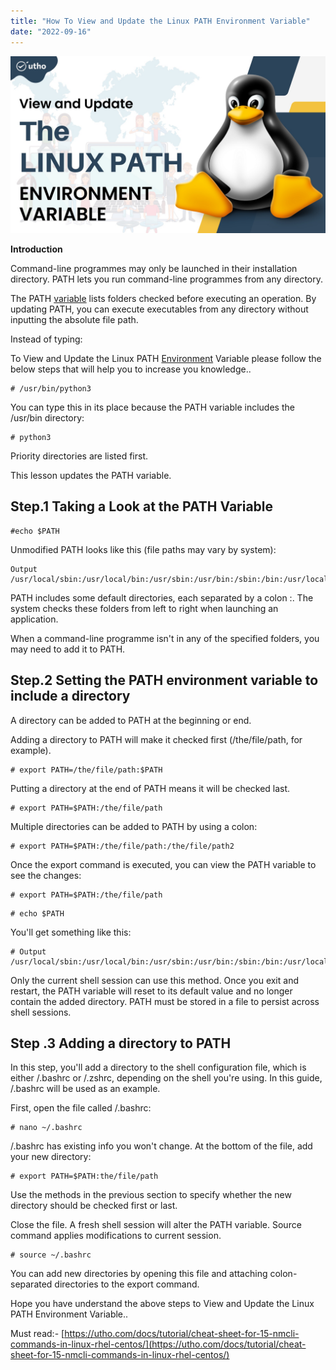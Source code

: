 ```yaml
---
title: "How To View and Update the Linux PATH Environment Variable"
date: "2022-09-16"
---
```


![How To View and Update the Linux PATH Environment Variable](images/How-To-View-and-Update-the-Linux-PATH-Environment-Variable_utho.jpg)

**Introduction**

Command-line programmes may only be launched in their installation directory. PATH lets you run command-line programmes from any directory.

The PATH [variable](https://en.wikipedia.org/wiki/Environment_variable) lists folders checked before executing an operation. By updating PATH, you can execute executables from any directory without inputting the absolute file path.

Instead of typing:

To View and Update the Linux PATH [Environment](https://utho.com/docs/tutorial/methods-for-disabling-the-root-account-in-linux/) Variable please follow the below steps that will help you to increase you knowledge..

```
# /usr/bin/python3
```

You can type this in its place because the PATH variable includes the /usr/bin directory:

```
# python3 
```

Priority directories are listed first.

This lesson updates the PATH variable.

## Step.1 Taking a Look at the PATH Variable

```
#echo $PATH
```

Unmodified PATH looks like this (file paths may vary by system):

```
Output  
/usr/local/sbin:/usr/local/bin:/usr/sbin:/usr/bin:/sbin:/bin:/usr/local/games:/usr/games
```

PATH includes some default directories, each separated by a colon :. The system checks these folders from left to right when launching an application.

When a command-line programme isn't in any of the specified folders, you may need to add it to PATH.

## Step.2 Setting the PATH environment variable to include a directory

A directory can be added to PATH at the beginning or end.

Adding a directory to PATH will make it checked first (/the/file/path, for example).

```
# export PATH=/the/file/path:$PATH 
```

Putting a directory at the end of PATH means it will be checked last.

```
# export PATH=$PATH:/the/file/path 
```

Multiple directories can be added to PATH by using a colon:

```
# export PATH=$PATH:/the/file/path:/the/file/path2 
```

Once the export command is executed, you can view the PATH variable to see the changes:

```
# export PATH=$PATH:/the/file/path 
```

```
# echo $PATH 
```

You'll get something like this:

```
# Output  
/usr/local/sbin:/usr/local/bin:/usr/sbin:/usr/bin:/sbin:/bin:/usr/local/games:/usr/games:/the/file/path  

```

Only the current shell session can use this method. Once you exit and restart, the PATH variable will reset to its default value and no longer contain the added directory. PATH must be stored in a file to persist across shell sessions.

## Step .3 Adding a directory to PATH  
In this step, you'll add a directory to the shell configuration file, which is either /.bashrc or /.zshrc, depending on the shell you're using. In this guide, /.bashrc will be used as an example.

First, open the file called /.bashrc:

```
# nano ~/.bashrc 
```

/.bashrc has existing info you won't change. At the bottom of the file, add your new directory:

```
# export PATH=$PATH:the/file/path 
```

Use the methods in the previous section to specify whether the new directory should be checked first or last.

Close the file. A fresh shell session will alter the PATH variable. Source command applies modifications to current session.

```
# source ~/.bashrc 
```

You can add new directories by opening this file and attaching colon-separated directories to the export command.

Hope you have understand the above steps to View and Update the Linux PATH Environment Variable..

Must read:- [https://utho.com/docs/tutorial/cheat-sheet-for-15-nmcli-commands-in-linux-rhel-centos/](https://utho.com/docs/tutorial/cheat-sheet-for-15-nmcli-commands-in-linux-rhel-centos/)
